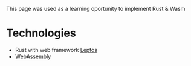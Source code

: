 This page was used as a learning oportunity to implement Rust & Wasm

# Technologies

* Rust with web framework [Leptos](https://www.leptos.dev/)
* [WebAssembly](https://www.rust-lang.org/what/wasm)
